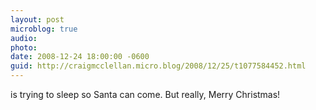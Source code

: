 ```yaml
---
layout: post
microblog: true
audio: 
photo: 
date: 2008-12-24 18:00:00 -0600
guid: http://craigmcclellan.micro.blog/2008/12/25/t1077584452.html
---
```

is trying to sleep so Santa can come. But really, Merry Christmas!
